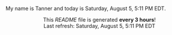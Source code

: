 My name is Tanner and today is Saturday, August 5, 5:11 PM EDT.

<p align="center">This <i>README</i> file is generated <b>every 3 hours</b>!</br>Last refresh: Saturday, August 5, 5:11 PM EDT<br /></p>
